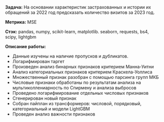 __Задача:__ На основании характеристик застрахованных и истории их обращений за 2022 год предсказать количество визитов за 2023 год.

__Метрика:__ MSE

__Стэк:__ pandas, numpy, scikit-learn, matplotlib. seaborn, requests, bs4, scipy, lightgbm

__Описание работы:__
- Данные изучены на наличие пропусков и дубликатов.
- Логарифмирован таргет
- Произведен анализ бинарных признаков критерием Манна-Уитни
- Анализ категориальных признаков критерием Краскела-Уоллиса
- Множественный признак разобран с помощью парсинга групп МКБ
- Числовые признаки обработаны по результатам анализа на мультиколлениарность по Спирмену и  анализа выбросов
- Проведено логарифмирование отдельных числовых признаков
- Сгенерирован новый признак
- Собран пайплан из трансформеров: числовой, порядковый, категориальный и модели LightGBM
- Проведен анализ важности признаков
